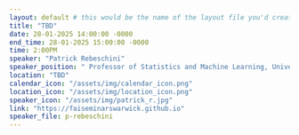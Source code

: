```yaml
---
layout: default # this would be the name of the layout file you'd create for events
title: "TBD"
date: 28-01-2025 14:00:00 -0000
end_time: 28-01-2025 15:00:00 -0000
time: 2:00PM
speaker: "Patrick Rebeschini"
speaker_position: " Professor of Statistics and Machine Learning, University of Oxford, UK"
location: "TBD"
calendar_icon: "/assets/img/calendar_icon.png"
location_icon: "/assets/img/location_icon.png"
speaker_icon: "/assets/img/patrick_r.jpg"
link: "https://faiseminarswarwick.github.io"
speaker_file: p-rebeschini
---
```

